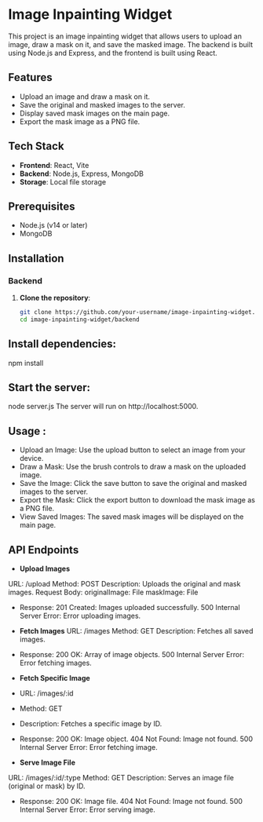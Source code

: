 # Image Inpainting Widget

This project is an image inpainting widget that allows users to upload an image, draw a mask on it, and save the masked image. The backend is built using Node.js and Express, and the frontend is built using React.

## Features

- Upload an image and draw a mask on it.
- Save the original and masked images to the server.
- Display saved mask images on the main page.
- Export the mask image as a PNG file.

## Tech Stack

- **Frontend**: React, Vite
- **Backend**: Node.js, Express, MongoDB
- **Storage**: Local file storage

## Prerequisites

- Node.js (v14 or later)
- MongoDB

## Installation

### Backend

1. **Clone the repository**:

   ```bash
   git clone https://github.com/your-username/image-inpainting-widget.git
   cd image-inpainting-widget/backend


## Install dependencies:

npm install

## Start the server:

node server.js
The server will run on http://localhost:5000.

## Usage : 

- Upload an Image: Use the upload button to select an image from your device.
- Draw a Mask: Use the brush controls to draw a mask on the uploaded image.
- Save the Image: Click the save button to save the original and masked images to the server.
- Export the Mask: Click the export button to download the mask image as a PNG file.
- View Saved Images: The saved mask images will be displayed on the main page.


## API Endpoints
 
- **Upload Images**

URL: /upload
Method: POST
Description: Uploads the original and mask images.
Request Body:
originalImage: File
maskImage: File

- Response:
201 Created: Images uploaded successfully.
500 Internal Server Error: Error uploading images.

- **Fetch Images**
URL: /images
Method: GET
Description: Fetches all saved images.

- Response:
200 OK: Array of image objects.
500 Internal Server Error: Error fetching images.

- **Fetch Specific Image**
- URL: /images/:id
- Method: GET
- Description: Fetches a specific image by ID.

- Response:
200 OK: Image object.
404 Not Found: Image not found.
500 Internal Server Error: Error fetching image.

- **Serve Image File**

URL: /images/:id/:type
Method: GET
Description: Serves an image file (original or mask) by ID.

- Response:
200 OK: Image file.
404 Not Found: Image not found.
500 Internal Server Error: Error serving image.